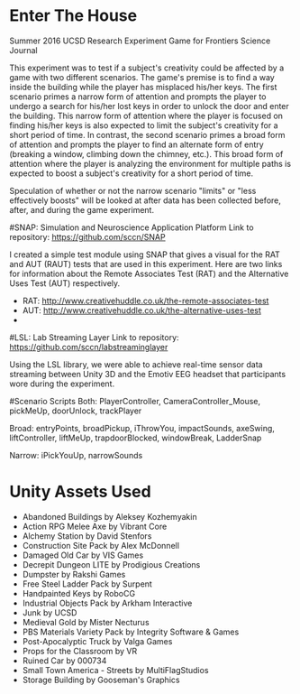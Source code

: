 # Enter The House
Summer 2016 UCSD Research Experiment Game for Frontiers Science Journal

This experiment was to test if a subject's creativity could be affected by a game with two different scenarios. The game's premise is to find a way inside the building while the player has misplaced his/her keys. The first scenario primes a narrow form of attention and prompts the player to undergo a search for his/her lost keys in order to unlock the door and enter the building. This narrow form of attention where the player is focused on finding his/her keys is also expected to limit the subject's creativity for a short period of time. In contrast, the second scenario primes a broad form of attention and prompts the player to find an alternate form of entry (breaking a window, climbing down the chimney, etc.). This broad form of attention where the player is analyzing the environment for multiple paths is expected to boost a subject's creativity for a short period of time. 
  
Speculation of whether or not the narrow scenario "limits" or "less effectively boosts" will be looked at after data has been collected before, after, and during the game experiment.

#SNAP: Simulation and Neuroscience Application Platform
Link to repository: https://github.com/sccn/SNAP

I created a simple test module using SNAP that gives a visual for the RAT and AUT (RAUT) tests that are used in this experiment. Here are two links for information about the Remote Associates Test (RAT) and the Alternative Uses Test (AUT) respectively.
* RAT: http://www.creativehuddle.co.uk/the-remote-associates-test
* AUT: http://www.creativehuddle.co.uk/the-alternative-uses-test
* 
#LSL: Lab Streaming Layer
Link to repository: https://github.com/sccn/labstreaminglayer

Using the LSL library, we were able to achieve real-time sensor data streaming between Unity 3D and the Emotiv EEG headset that participants wore during the experiment.

#Scenario Scripts
Both: PlayerController, CameraController_Mouse, pickMeUp, doorUnlock, trackPlayer

Broad: entryPoints, broadPickup, iThrowYou, impactSounds, axeSwing, liftController, liftMeUp, trapdoorBlocked, windowBreak, LadderSnap

Narrow: iPickYouUp, narrowSounds

# Unity Assets Used
* Abandoned Buildings by Aleksey Kozhemyakin 
* Action RPG Melee Axe by Vibrant Core
* Alchemy Station by David Stenfors
* Construction Site Pack by Alex McDonnell
* Damaged Old Car by VIS Games
* Decrepit Dungeon LITE by Prodigious Creations
* Dumpster by Rakshi Games
* Free Steel Ladder Pack by Surpent
* Handpainted Keys by RoboCG 
* Industrial Objects Pack by Arkham Interactive
* Junk by UCSD
* Medieval Gold by Mister Necturus
* PBS Materials Variety Pack by Integrity Software & Games 
* Post-Apocalyptic Truck by Valga Games
* Props for the Classroom by VR
* Ruined Car by 000734
* Small Town America - Streets by MultiFlagStudios
* Storage Building by Gooseman's Graphics
